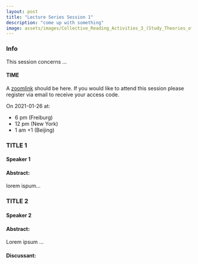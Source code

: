 ```yaml
---
layout: post
title: "Lecture Series Session 1"
description: "come up with something"
image: assets/images/Collective_Reading_Activities_3_(Study_Theories_of_the_Proletariat-5).jpg
---
```


### Info
This session concerns …

#### TIME
A [zoomlink](link) should be here. If you would like to attend this session please register via email to receive your access code. 

On 2021-01-26
 at:
-  6 pm (Freiburg) 
-  12 pm (New York) 
-  1 am +1 (Beijing)



###  TITLE 1
#### Speaker 1
#### Abstract:
lorem ispum…


### TITLE 2
#### Speaker 2
#### Abstract:
Lorem ipsum …

#### Discussant: 
